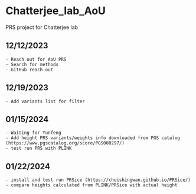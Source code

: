# Chatterjee_lab_AoU
PRS project for Chatterjee lab

## 12/12/2023

    - Reach out for AoU PRS
    - Search for methods
    - GitHub reach out

## 12/19/2023
    
    - Add variants list for filter

## 01/15/2024

    - Waiting for Yunfeng
    - Add height PRS variants/weights info downloaded from PGS catalog (https://www.pgscatalog.org/score/PGS000297/)
    - test run PRS with PLINK

## 01/22/2024

    - install and test run PRSice (https://choishingwan.github.io/PRSice/)
    - compare heights calculated from PLINK/PRSice with actual height
